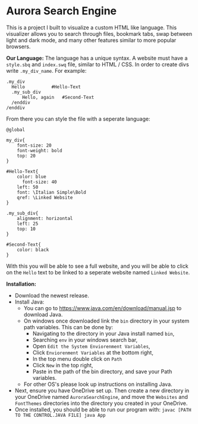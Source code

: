 # Aurora Search Engine

This is a project I built to visualize a custom HTML like language. This visualizer allows you to search through files, bookmark tabs, swap between light and dark mode, and many other features similar to more popular browsers.

**Our Language:**
The language has a unique syntax. A website must have a `style.sbq` and `index.swq` file, similar to HTML / CSS. In order to create divs write `.my_div_name`. For example:
```
.my_div
  Hello          #Hello-Text
  .my_sub_div
      Hello, again   #Second-Text
  /enddiv
/enddiv
```
From there you can style the file with a seperate language:
```
@global

my_div{
    font-size: 20
    font-weight: bold
    top: 20
}

#Hello-Text{
    color: blue
  	  font-size: 40
    left: 50
    font: \Italian Simple\Bold
    qref: \Linked Website
}

.my_sub_div{
    alignment: horizontal
    left: 25
    top: 10
}

#Second-Text{
    color: black
}
```
With this you will be able to see a full website, and you will be able to click on the `Hello` text to be linked to a seperate website named `Linked Website`.

**Installation:**
* Download the newest release.
* Install Java:
    * You can go to https://www.java.com/en/download/manual.jsp to download Java.
    * On windows once downloaded link the `bin` directory in your system path variables. This can be done by:
       * Navigating to the directory in your Java install named `bin`,
       * Searching `env` in your windows search bar,
       * Open `Edit the System Enviorenment Variables`,
       * Click `Enviorenment Variables` at the bottom right,
       * In the top menu double click on `Path`
       * Click `New` in the top right,
       * Paste in the path of the bin directory, and save your Path variables.
    * For other OS's please look up instructions on installing Java.
* Next, ensure you have OneDrive set up. Then create a new directory in your OneDrive named `AuroraSearchEngine`, and move the `Websites` and `FontThemes` directories into the directory you created in your OneDrive.
* Once installed, you should be able to run our program with:
      ```
      javac [PATH TO THE CONTROL.JAVA FILE]
      java App
      ```
